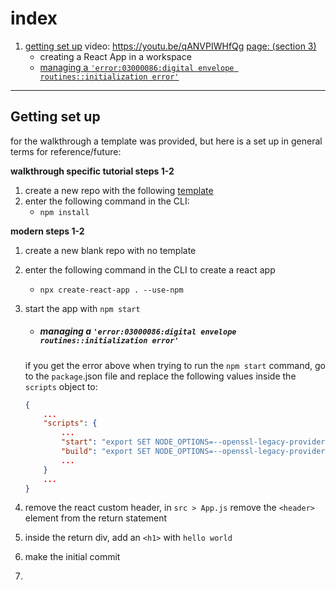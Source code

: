 # index

1. [getting set up](#getting-set-up)
    video: https://youtu.be/qANVPIWHfQg
    [page: (section 3)](https://learn.codeinstitute.net/courses/course-v1:CodeInstitute+RA101+2021_T3/courseware/70a8c55db0504bbdb5bcc3bfcf580080/953cd4e5015f483bb05263db3e740e19/)
    - creating a React App in a workspace
    - [managing a `'error:03000086:digital envelope routines::initialization error'`](#managing-a-error03000086digital-envelope-routinesinitialization-error)

_________________________

## Getting set up

for the walkthrough a template was provided, but here is a set up in general terms for reference/future:

**walkthrough specific tutorial steps 1-2**
1. create a new repo with the following [template](https://github.com/Code-Institute-Org/react-ci-template/generate)
2. enter the following command in the CLI:
    - `npm install`

**modern steps 1-2**
1. create a new blank repo with no template
2. enter the following command in the CLI to create a react app
    - `npx create-react-app . --use-npm`

3. start the app with `npm start`
    - ##### managing a `'error:03000086:digital envelope routines::initialization error'`
    if you get the error above when trying to run the `npm start` command, go to the `package`.json file and replace the following values inside the `scripts` object to:
    ```json
    {
        ...
        "scripts": {
            ...
            "start": "export SET NODE_OPTIONS=--openssl-legacy-provider && react-scripts start",
            "build": "export SET NODE_OPTIONS=--openssl-legacy-provider && react-scripts build"
            ...
        }
        ...
    }
    ```

4. remove the react custom header, in `src > App.js` remove the `<header>` element from the return statement
5. inside the return div, add an `<h1>` with `hello world`
6. make the initial commit
7. 